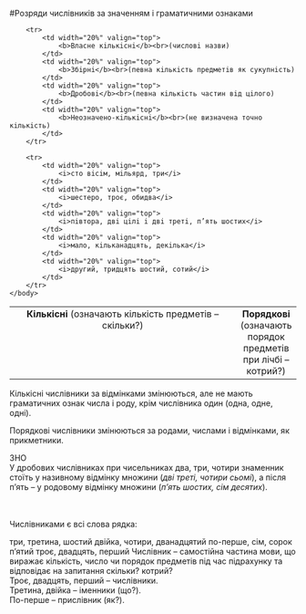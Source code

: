 #Розряди числiвникiв за значенням i граматичними ознаками



<table style="width: 100%;" align="center">
    <body>
        <tr>  
            <td  colspan="4" align="center" valign="top">
                <b>Кiлькiснi</b> (означають кiлькiсть предметiв – скiльки?)
            </td>
            <td width="20%" align="center" rowspan="2" valign="top">
                <b>Порядковi</b><br>(означають порядок предметiв при лiчбi – котрий?)
            </td>                     
        </tr>

        <tr>
            <td width="20%" valign="top">
                <b>Власне кiлькiснi</b><br>(числовi назви)
            </td>  
            <td width="20%" valign="top">
                <b>Збiрнi</b><br>(певна кiлькiсть предметiв як сукупнiсть)
            </td>
            <td width="20%" valign="top">
                <b>Дробовi</b><br>(певна кiлькiсть частин вiд цiлого)
            </td>
            <td width="20%" valign="top">
                <b>Неозначено-кiлькiснi</b><br>(не визначена точно кiлькiсть)
            </td>                   
        </tr>

        <tr>
            <td width="20%" valign="top">
                <i>сто вiсiм, мiльярд, три</i>
            </td>  
            <td width="20%" valign="top">
                <i>шестеро, троє, обидва</i>
            </td>
            <td width="20%" valign="top">
                <i>пiвтора, двi цiлi i двi третi, п’ять шостих</i>
            </td>
            <td width="20%" valign="top">
                <i>мало, кiльканадцять, декiлька</i>
            </td>
            <td width="20%" valign="top">
                <i>другий, тридцять шостий, сотий</i>
            </td>                  
        </tr>
    </body>
</table>


Кiлькiснi числiвники за вiдмiнками змiнюються, але не мають граматичних ознак числа i роду, крiм числiвника один (одна, одне, однi).<br>

Порядковi числiвники змiнюються за родами, числами i вiдмiнками, як прикметники.

<div class="add-wrap">
<span class="add">ЗНО</span>
<div class="add-text">
У дробових числiвниках при чисельниках <span class="p1">два</span>, <span class="p1">три</span>, <span class="p1">чотири</span> знаменник стоїть у називному вiдмiнку множини (<i>двi третi, чотири сьомi</i>), а пiсля <span class="p1">п’ять</span> – у родовому вiдмiнку множини (<i>п’ять шостих, сiм десятих</i>).
</div>
<br>
<br>


<quiz> 
    <question>
<p>Числівниками є всі слова рядка:</p>
           <answer>три, третина, шостий</answer>
           <answer>двійка, чотири, дванадцятий</answer>
           <answer>по-перше, сім, сорок п’ятий</answer>
           <answer correct>троє, двадцять, перший</answer>
      <explanation>
Числівник – самостійна частина мови, що виражає кількість, число чи порядок предметів під час підрахунку та відповідає на запитання <span class="p1">скільки? котрий?</span><br>
Троє, двадцять, перший – числівники.<br>
Третина, двійка – іменники (<span class="p1">що?</span>).<br>
По-перше – прислівник (<span class="p1">як?</span>).</explanation>
    </question>
</quiz> 
